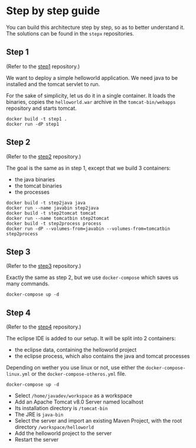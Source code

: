 # Step by step guide

You can build this architecture step by step, so as to better understand it. The solutions can be found in the `stepx` repositories.


## Step 1
(Refer to the [step1](https://github.com/cwahl-Treeptik/jdev-env-java/tree/master/step-by-step/step1) repository.)

We want to deploy a simple helloworld application. We need java to be installed and the tomcat servlet to run.

For the sake of simplicity, let us do it in a single container. It loads the binaries, copies the `helloworld.war` archive in the `tomcat-bin/webapps` repository and starts tomcat.

```
docker build -t step1 .
docker run -dP step1
```

## Step 2
(Refer to the [step2](https://github.com/cwahl-Treeptik/jdev-env-java/tree/master/step-by-step/step2) repository.)

The goal is the same as in step 1, except that we build 3 containers:
* the java binaries
* the tomcat binaries
* the processes

```
docker build -t step2java java
docker run --name javabin step2java
docker build -t step2tomcat tomcat
docker run --name tomcatbin step2tomcat
docker build -t step2process process
docker run -dP --volumes-from=javabin --volumes-from=tomcatbin step2process
```

## Step 3
(Refer to the [step3](https://github.com/cwahl-Treeptik/jdev-env-java/tree/master/step-by-step/step3) repository.)

Exactly the same as step 2, but we use `docker-compose` which saves us many commands.

```
docker-compose up -d
```

## Step 4
(Refer to the [step4](https://github.com/cwahl-Treeptik/jdev-env-java/tree/master/step-by-step/step4) repository.)

The eclipse IDE is added to our setup. It will be split into 2 containers:
* the eclipse data, containing the helloworld project
* the eclipse process, which also contains the java and tomcat processes

Depending on wether you use linux or not, use either the `docker-compose-linux.yml` or the `docker-compose-otheros.yml` file.

```
docker-compose up -d
```

* Select `/home/javadev/workspace` as a workspace
* Add an Apache Tomcat v8.0 Server named localhost
* Its installation directory is `/tomcat-bin`
* The JRE is `java-bin`
* Select the server and import an existing Maven Project, with the root directory `/workspace/helloworld`
* Add the helloworld project to the server
* Restart the server
